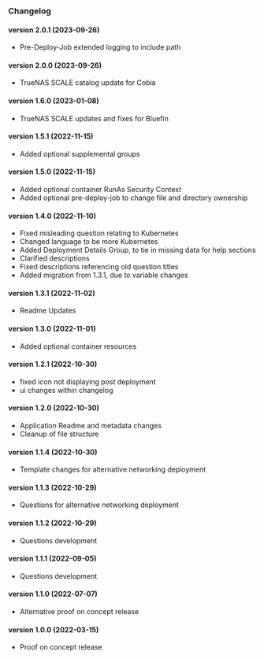 ### Changelog<br>
<a name="version 2.0.1"></a>
#### version 2.0.1 (2023-09-26)

* Pre-Deploy-Job extended logging to include path

<a name="version 2.0.0"></a>
#### version 2.0.0 (2023-09-26)

* TrueNAS SCALE catalog update for Cobia

<a name="version 1.6.0"></a>
#### version 1.6.0 (2023-01-08)

* TrueNAS SCALE updates and fixes for Bluefin

<a name="version 1.5.1"></a>
#### version 1.5.1 (2022-11-15)

* Added optional supplemental groups

<a name="version 1.5.0"></a>
#### version 1.5.0 (2022-11-15)

* Added optional container RunAs Security Context
* Added optional pre-deploy-job to change file and directory ownership

<a name="version 1.4.0"></a>
#### version 1.4.0 (2022-11-10)

* Fixed misleading question relating to Kubernetes
* Changed language to be more Kubernetes
* Added Deployment Details Group, to tie in missing data for help sections
* Clarified descriptions
* Fixed descriptions referencing old question titles
* Added migration from 1.3.1, due to variable changes

<a name="version 1.3.1"></a>
#### version 1.3.1 (2022-11-02)

* Readme Updates

<a name="version 1.3.0"></a>
#### version 1.3.0 (2022-11-01)

* Added optional container resources

<a name="version 1.2.1"></a>
#### version 1.2.1 (2022-10-30)

* fixed icon not displaying post deployment
* ui changes within changelog

<a name="version 1.2.0"></a>
#### version 1.2.0 (2022-10-30)

* Application Readme and metadata changes
* Cleanup of file structure

<a name="version 1.1.4"></a>
#### version 1.1.4 (2022-10-30)

* Template changes for alternative networking deployment

<a name="version 1.1.3"></a>
#### version 1.1.3 (2022-10-29)

* Questions for alternative networking deployment

<a name="version 1.1.2"></a>
#### version 1.1.2 (2022-10-29)

* Questions development

<a name="version 1.1.1"></a>
#### version 1.1.1 (2022-09-05)

* Questions development

<a name="version 1.1.0"></a>
#### version 1.1.0 (2022-07-07)

* Alternative proof on concept release

<a name="version 1.0.0"></a>
#### version 1.0.0 (2022-03-15)

* Proof on concept release
